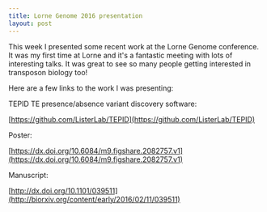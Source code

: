 ```yaml
---
title: Lorne Genome 2016 presentation
layout: post
---
```


This week I presented some recent work at the Lorne Genome conference. It was my first time at Lorne and it's a fantastic meeting with lots of interesting talks. It was great to see so many people getting interested in transposon biology too!  

Here are a few links to the work I was presenting:  

TEPID TE presence/absence variant discovery software:

[https://github.com/ListerLab/TEPID](https://github.com/ListerLab/TEPID)

Poster:

[https://dx.doi.org/10.6084/m9.figshare.2082757.v1](https://dx.doi.org/10.6084/m9.figshare.2082757.v1)

Manuscript:

[http://dx.doi.org/10.1101/039511](http://biorxiv.org/content/early/2016/02/11/039511)

<!--break-->